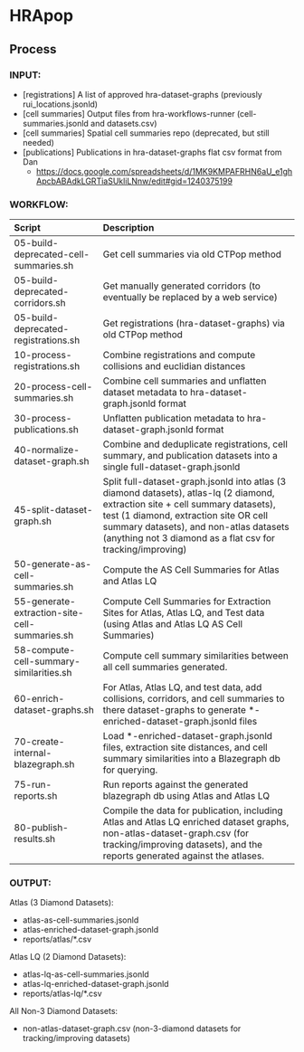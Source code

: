# HRApop

## Process

### INPUT:

- [registrations] A list of approved hra-dataset-graphs (previously rui_locations.jsonld)
- [cell summaries] Output files from hra-workflows-runner (cell-summaries.jsonld and datasets.csv)
- [cell summaries] Spatial cell summaries repo (deprecated, but still needed)
- [publications] Publications in hra-dataset-graphs flat csv format from Dan
  - https://docs.google.com/spreadsheets/d/1MK9KMPAFRHN6aU_e1ghApcbABAdkLGRTiaSUkliLNnw/edit#gid=1240375199

### WORKFLOW:

| Script | Description |
| :-- | :-- |
| 05-build-deprecated-cell-summaries.sh | Get cell summaries via old CTPop method |
| 05-build-deprecated-corridors.sh | Get manually generated corridors (to eventually be replaced by a web service) |
| 05-build-deprecated-registrations.sh | Get registrations (hra-dataset-graphs) via old CTPop method |
| 10-process-registrations.sh | Combine registrations and compute collisions and euclidian distances |
| 20-process-cell-summaries.sh | Combine cell summaries and unflatten dataset metadata to hra-dataset-graph.jsonld format |
| 30-process-publications.sh | Unflatten publication metadata to hra-dataset-graph.jsonld format |
| 40-normalize-dataset-graph.sh | Combine and deduplicate registrations, cell summary, and publication datasets into a single full-dataset-graph.jsonld |
| 45-split-dataset-graph.sh | Split full-dataset-graph.jsonld into atlas (3 diamond datasets), atlas-lq (2 diamond, extraction site + cell summary datasets), test (1 diamond, extraction site OR cell summary datasets), and non-atlas datasets (anything not 3 diamond as a flat csv for tracking/improving) |
| 50-generate-as-cell-summaries.sh | Compute the AS Cell Summaries for Atlas and Atlas LQ |
| 55-generate-extraction-site-cell-summaries.sh | Compute Cell Summaries for Extraction Sites for Atlas, Atlas LQ, and Test data (using Atlas and Atlas LQ AS Cell Summaries) |
| 58-compute-cell-summary-similarities.sh | Compute cell summary similarities between all cell summaries generated. |
| 60-enrich-dataset-graphs.sh | For Atlas, Atlas LQ, and test data, add collisions, corridors, and cell summaries to there dataset-graphs to generate *-enriched-dataset-graph.jsonld files |
| 70-create-internal-blazegraph.sh | Load *-enriched-dataset-graph.jsonld files, extraction site distances, and cell summary similarities into a Blazegraph db for querying. |
| 75-run-reports.sh | Run reports against the generated blazegraph db using Atlas and Atlas LQ |
| 80-publish-results.sh | Compile the data for publication, including Atlas and Atlas LQ enriched dataset graphs, non-atlas-dataset-graph.csv (for tracking/improving datasets), and the reports generated against the atlases. |

### OUTPUT:

Atlas (3 Diamond Datasets):

- atlas-as-cell-summaries.jsonld
- atlas-enriched-dataset-graph.jsonld
- reports/atlas/*.csv

Atlas LQ (2 Diamond Datasets):

- atlas-lq-as-cell-summaries.jsonld
- atlas-lq-enriched-dataset-graph.jsonld
- reports/atlas-lq/*.csv

All Non-3 Diamond Datasets:

- non-atlas-dataset-graph.csv (non-3-diamond datasets for tracking/improving datasets)
